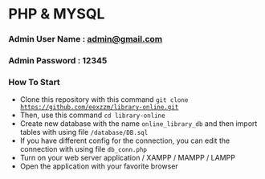 # PHP & MYSQL

### Admin User Name : admin@gmail.com

### Admin Password : 12345


### How To Start
- Clone this repository with this command <code>git clone https://github.com/eexzzm/library-online.git</code>
- Then, use this command <code>cd library-online</code>
- Create new database with the name <code>online_library_db</code> and then import tables with using file <code>/database/DB.sql</code>
- If you have different config for the connection, you can edit the connection with using file <code>db_conn.php</code>
- Turn on your web server application / XAMPP / MAMPP / LAMPP
- Open the application with your favorite browser